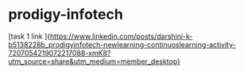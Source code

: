 # prodigy-infotech
[task 1 link ]{https://www.linkedin.com/posts/darshini-k-b5138228b_prodigyinfotech-newlearning-continuoslearning-activity-7207054219072217088-xmK8?utm_source=share&utm_medium=member_desktop}
